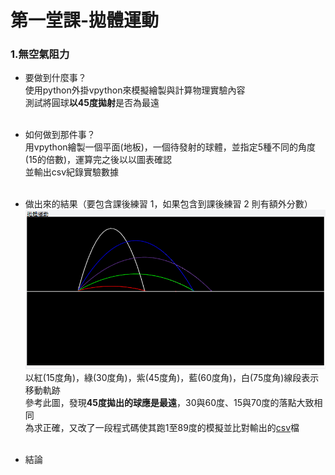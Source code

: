# 第一堂課-拋體運動
### 1.無空氣阻力
  - 要做到什麼事？<br>
      使用python外掛vpython來模擬繪製與計算物理實驗內容<br>
      測試將圓球**以45度拋射**是否為最遠<br><br>
  - 如何做到那件事？<br>
      用vpython繪製一個平面(地板)，一個待發射的球體，並指定5種不同的角度(15的倍數)，運算完之後以以圖表確認<br>
      並輸出csv紀錄實驗數據<br><br>
  - 做出來的結果（要包含課後練習 1，如果包含到課後練習 2 則有額外分數）<br>
      ![This is an image](/第一堂課-拋體運動/實驗成果.png)<br>
      以紅(15度角)，綠(30度角)，紫(45度角)，藍(60度角)，白(75度角)線段表示移動軌跡<br>
      參考此圖，發現**45度拋出的球應是最遠**，30與60度、15與70度的落點大致相同<br>
      為求正確，又改了一段程式碼使其跑1至89度的模擬並比對輸出的[csv](/第一堂課-拋體運動/out2.csv)檔<br><br>

  - 結論<br>